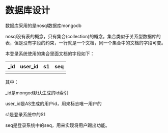# 数据库设计

数据库采用的是nosql数据库mongodb

nosql没有表的概念，只有集合\(collection\)的概念。集合类似于关系型数据库的表，但是没有字段的约束，一行就是一个文档，同一个集合中的文档的字段可变。

本登录系统使用的集合里面文档的字段如下：

| \_id | user\_id | s1 | seq |
| :--- | :--- | :--- | :--- |
|  |  |  |  |

其中：

\_id是mongod默认生成的id索引

user\_id是AS生成的用户id，用来标志唯一用户的

s1是登录系统中的S1

seq是登录系统中的seq，用来实现将用户踢出功能。

